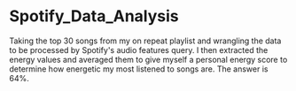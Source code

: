 # Spotify_Data_Analysis

Taking the top 30 songs from my on repeat playlist and wrangling the data to be processed by Spotify's audio features query.
I then extracted the energy values and averaged them to give myself a personal energy score to determine how energetic my most listened to songs are.
The answer is 64%.
